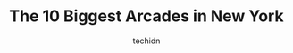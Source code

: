 ---
layout: ampstory
image: https://i0.wp.com/paketmu.com/wp-content/uploads/2023/06/funtopia-usa-0-in-new-york-1686365146.jpeg?resize=640,853
author: techidn
featured: false
description: Explore the diverse Arcade scene in New York, home to an incredible selection of 10 establishments catering to every taste. Whether youre in search of iconic favorites or undiscovered treas
title: The 10 Biggest Arcades in New York
cover:
   title: The 10 Biggest Arcades in New York
   subtitle: RICKPATE
   background: https://paketmu.com/wp-content/uploads/2023/06/funtopia-usa-0-in-new-york-1686365146.jpeg

pages: 
 - layout: thirds
   top: <h1>#1 Dave & Busters New York City - Times Square</h1>
   bottom: "<p>We were in Times Square and decided to stop by because weve been wanting to go to. D&B.The restaurant and play area are on the 3rd floor but there are escalators for bot</p>"
   background: https://paketmu.com/wp-content/uploads/2023/06/funtopia-usa-1-in-new-york-1686365147.jpeg
   backgroundblur: true
 - layout: thirds
   top: <h1>#2 Barcade</h1>
   bottom: "<p>This place is so fun! We come here pretty often to play games and get a drink. They rotate their taps often which is awesome. The beers can be a bit hit or miss but there</p>"
   background: https://paketmu.com/wp-content/uploads/2023/06/funtopia-usa-2-in-new-york-1686365148.jpeg
   cta:
      link: https://paketmu.com/the-10-biggest-arcades-in-new-york/
      text: The 10 Biggest Arcades in New York
 - layout: thirds
   top: <h1>#3 Barcade</h1>
   bottom: "<p>This place brings me back to my childhood. It has an awesome 80s vibe complete with old school arcades such as Mortal Kombat, Pac-man and Centipede, etc. The pinball game</p>"
   background: https://paketmu.com/wp-content/uploads/2023/06/funtopia-usa-3-in-new-york-1686365148.jpeg
   cta:
      link: https://paketmu.com/the-10-biggest-arcades-in-new-york/
      text: The 10 Biggest Arcades in New York
 - layout: thirds
   top: <h1>#4 Barcade</h1>
   bottom: "<p>6 St Marks Pl, New York, NY 10003, United States</p>"
   background: https://images.unsplash.com/photo-1533735380053-eb8d0759b24a?ixlib=rb-4.0.3&ixid=MnwxMjA3fDB8MHxwaG90by1wYWdlfHx8fGVufDB8fHx8&auto=format&fit=crop&w=640&h=853&q=80
   cta:
      link: https://paketmu.com/the-10-biggest-arcades-in-new-york/
      text: The 10 Biggest Arcades in New York
 - layout: thirds
   top: <h1>#5 Escape Virtuality</h1>
   bottom: "<p>130 W 29th St, New York, NY 10001, United States</p>"
   background: https://images.unsplash.com/photo-1604871000636-074fa5117945?ixlib=rb-4.0.3&ixid=MnwxMjA3fDB8MHxwaG90by1wYWdlfHx8fGVufDB8fHx8&auto=format&fit=crop&w=640&h=853&q=80
   cta:
      link: https://paketmu.com/the-10-biggest-arcades-in-new-york/
      text: The 10 Biggest Arcades in New York
 - layout: thirds
   top: <h1>#6 Funtopia USA</h1>
   bottom: "<p>Metro Mall, 6626 Metropolitan Ave, Queens, NY 11379, United States</p>"
   background: https://images.unsplash.com/photo-1599422314077-f4dfdaa4cd09?ixlib=rb-4.0.3&ixid=MnwxMjA3fDB8MHxwaG90by1wYWdlfHx8fGVufDB8fHx8&auto=format&fit=crop&w=640&h=853&q=80
   cta:
      link: https://paketmu.com/the-10-biggest-arcades-in-new-york/
      text: The 10 Biggest Arcades in New York
 - layout: thirds
   top: <h1>#7 Laser Bounce - Family Fun Center</h1>
   bottom: "<p>80-28 Cooper Ave, Queens, NY 11385, United States</p>"
   background: https://images.unsplash.com/photo-1541356665065-22676f35dd40?ixlib=rb-4.0.3&ixid=MnwxMjA3fDB8MHxwaG90by1wYWdlfHx8fGVufDB8fHx8&auto=format&fit=crop&w=640&h=853&q=80
   cta:
      link: https://paketmu.com/the-10-biggest-arcades-in-new-york/
      text: The 10 Biggest Arcades in New York
 - layout: thirds
   middle: Continue reading...
   background: https://images.unsplash.com/photo-1496096265110-f83ad7f96608?ixlib=rb-4.0.3&ixid=MnwxMjA3fDB8MHxwaG90by1wYWdlfHx8fGVufDB8fHx8&auto=format&fit=crop&w=640&h=853&q=80
   cta:
      link: https://paketmu.com/the-10-biggest-arcades-in-new-york/
      text: The 10 Biggest Arcades in New York
      
---